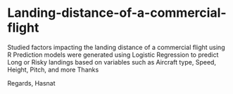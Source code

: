 # Landing-distance-of-a-commercial-flight
Studied factors impacting the landing distance of a commercial flight using R
Prediction models were generated using Logistic Regression to predict Long or Risky landings based on variables such as Aircraft type, Speed, Height, Pitch, and more
Thanks

Regards,
Hasnat

